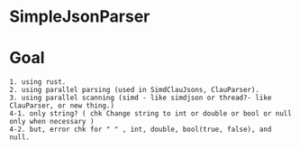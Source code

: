 # SimpleJsonParser

# Goal
    1. using rust.
    2. using parallel parsing (used in SimdClauJsons, ClauParser).
    3. using parallel scanning (simd - like simdjson or thread?- like ClauParser, or new thing.)
    4-1. only string? ( chk Change string to int or double or bool or null only when necessary )
    4-2. but, error chk for " " , int, double, bool(true, false), and null.
    
